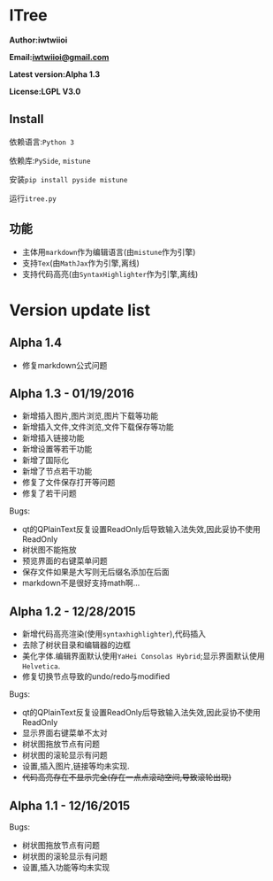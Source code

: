 # ITree

**Author:iwtwiioi**

**Email:iwtwiioi@gmail.com**

**Latest version:Alpha 1.3**

**License:LGPL V3.0**

## Install

依赖语言:`Python 3`

依赖库:`PySide`, `mistune`

安装`pip install pyside mistune`

运行`itree.py`

## 功能

* 主体用`markdown`作为编辑语言(由`mistune`作为引擎)
* 支持`Tex`(由`MathJax`作为引擎,离线)
* 支持代码高亮(由`SyntaxHighlighter`作为引擎,离线)

# Version update list

## Alpha 1.4

* 修复markdown公式问题

## Alpha 1.3 - 01/19/2016

* 新增插入图片,图片浏览,图片下载等功能
* 新增插入文件,文件浏览,文件下载保存等功能
* 新增插入链接功能
* 新增设置等若干功能
* 新增了国际化
* 新增了节点若干功能
* 修复了文件保存打开等问题
* 修复了若干问题

Bugs:
* qt的QPlainText反复设置ReadOnly后导致输入法失效,因此妥协不使用ReadOnly
* 树状图不能拖放
* 预览界面的右键菜单问题
* 保存文件如果是大写则无后缀名添加在后面
* markdown不是很好支持math啊...

## Alpha 1.2 - 12/28/2015

* 新增代码高亮渲染(使用`syntaxhighlighter`),代码插入
* 去除了树状目录和编辑器的边框
* 美化字体.编辑界面默认使用`YaHei Consolas Hybrid`;显示界面默认使用`Helvetica`.
* 修复切换节点导致的undo/redo与modified

Bugs:

* qt的QPlainText反复设置ReadOnly后导致输入法失效,因此妥协不使用ReadOnly
* 显示界面右键菜单不太对
* 树状图拖放节点有问题
* 树状图的滚轮显示有问题
* 设置,插入图片,链接等均未实现.
* ~~代码高亮存在不显示完全(存在一点点滚动空间,导致滚轮出现)~~

## Alpha 1.1 - 12/16/2015

Bugs:

* 树状图拖放节点有问题
* 树状图的滚轮显示有问题
* 设置,插入功能等均未实现
